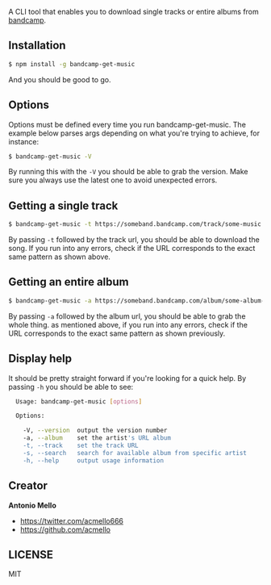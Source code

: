 A CLI tool that enables you to download single tracks or entire albums from [bandcamp](https://bandcamp.com).

## Installation
  ```bash
  $ npm install -g bandcamp-get-music
  ```
And you should be good to go.

## Options

Options must be defined every time you run bandcamp-get-music. The example below parses args depending on what
you're trying to achieve, for instance:
  
  ```bash
  $ bandcamp-get-music -V 
  ```

By running this with the `-V` you should be able to grab the version. Make sure you always use
the latest one to avoid unexpected errors.

## Getting a single track

  ```bash
  $ bandcamp-get-music -t https://someband.bandcamp.com/track/some-music
  ```

By passing `-t` followed by the track url, you should be able to download the song. If you run
into any errors, check if the URL corresponds to the exact same pattern as shown above.

## Getting an entire album

  ```bash
  $ bandcamp-get-music -a https://someband.bandcamp.com/album/some-album-name
  ```

By passing `-a` followed by the album url, you should be able to grab the whole thing. as mentioned
above, if you run into any errors, check if the URL corresponds to the exact same pattern as shown previously.

## Display help

It should be pretty straight forward if you're looking for a quick help. By passing `-h` you should be able to see:

```bash
  Usage: bandcamp-get-music [options]

  Options:

    -V, --version  output the version number
    -a, --album    set the artist's URL album
    -t, --track    set the track URL
    -s, --search   search for available album from specific artist
    -h, --help     output usage information
```

## Creator

**Antonio Mello**

- <https://twitter.com/acmello666>
- <https://github.com/acmello> 

## LICENSE

MIT

